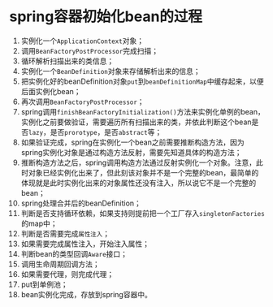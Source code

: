 # spring容器初始化bean的过程
1. 实例化一个`ApplicationContext`对象；
2. 调用`BeanFactoryPostProcessor`完成扫描；
3. 循环解析扫描出来的类信息；
4. 实例化一个`BeanDefinition`对象来存储解析出来的信息；
5. 把实例化好的beanDefinition对象`put`到`beanDefinitionMap`中缓存起来，以便后面实例化bean；
6. 再次调用`BeanFactoryPostProcessor`；
7. spring调用`finishBeanFactoryInitialization()`方法来实例化单例的bean，实例化之前要做验证，需要遍历所有扫描出来的类，并依此判断这个bean是否`lazy`，是否`prorotype`，是否`abstract`等；
8. 如果验证完成，spring在实例化一个bean之前需要推断构造方法，因为spring实例化对象是通过构造方法反射，需要先知道具体的构造方法；
9. 推断构造方法之后，spring调用构造方法通过反射实例化一个对象。注意，此时对象已经实例化出来了，但此刻该对象并不是一个完整的bean，最简单的体现就是此时实例化出来的对象属性还没有注入，所以说它不是一个完整的bean；
10. spring处理合并后的beanDefinition；
11. 判断是否支持循环依赖，如果支持则提前把一个工厂存入`singletonFactories`的map中；
12. 判断是否需要完成`属性注入`；
13. 如果需要完成属性注入，开始注入属性；
14. 判断bean的类型回调`Aware`接口；
15. 调用生命周期回调方法；
16. 如果需要代理，则完成代理；
17. put到单例池；
18. bean实例化完成，存放到spring容器中。